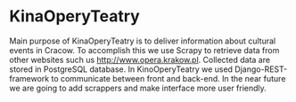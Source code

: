 # KinaOperyTeatry

Main purpose of KinaOperyTeatry is to deliver information about cultural events in Cracow. To accomplish this we use Scrapy to retrieve data from other websites such us http://www.opera.krakow.pl. Collected data are stored in PostgreSQL database. In KinoOperyTeatry we used Django-REST-framework to communicate between front and back-end. In the near future we are going to add scrappers and make interface more user friendly.

